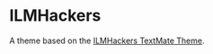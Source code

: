 # ILMHackers

A theme based on the [ILMHackers TextMate Theme](http://colorsublime.com/theme/ILMHackers).
